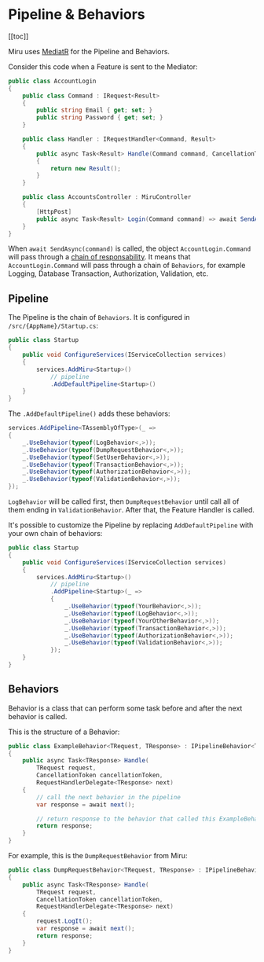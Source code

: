 <!-- 
Intro
Pipeline
  intro
  send, publish
  TODO picture
Behaviors
  what is a behavior
-->
# Pipeline & Behaviors

[[toc]]

Miru uses [MediatR](https://github.com/jbogard/MediatR) for the Pipeline and Behaviors.

Consider this code when a Feature is sent to the Mediator:

```csharp
public class AccountLogin 
{
    public class Command : IRequest<Result>
    {
        public string Email { get; set; }
        public string Password { get; set; }  
    }

    public class Handler : IRequestHandler<Command, Result>
    {
        public async Task<Result> Handle(Command command, CancellationToken ct)
        {
            return new Result();
        }
    }

    public class AccountsController : MiruController
    {
        [HttpPost]
        public async Task<Result> Login(Command command) => await SendAsync(command);
    }
}
```

When `await SendAsync(command)` is called, the object `AccountLogin.Command` will pass through a [chain of responsability](https://refactoring.guru/design-patterns/chain-of-responsibility). It means that `AccountLogin.Command` will pass through a chain of `Behaviors`, for example Logging, Database Transaction, Authorization, Validation, etc.

## Pipeline

The Pipeline is the chain of `Behaviors`. It is configured in `/src/{AppName}/Startup.cs`:

```csharp
public class Startup
{
    public void ConfigureServices(IServiceCollection services)
    {
        services.AddMiru<Startup>()
            // pipeline
            .AddDefaultPipeline<Startup>()
    }
}
```

The `.AddDefaultPipeline()` adds these behaviors:

```csharp
services.AddPipeline<TAssemblyOfType>(_ =>
{
    _.UseBehavior(typeof(LogBehavior<,>));
    _.UseBehavior(typeof(DumpRequestBehavior<,>));
    _.UseBehavior(typeof(SetUserBehavior<,>));
    _.UseBehavior(typeof(TransactionBehavior<,>));
    _.UseBehavior(typeof(AuthorizationBehavior<,>));
    _.UseBehavior(typeof(ValidationBehavior<,>));
});
```

`LogBehavior` will be called first, then `DumpRequestBehavior` until call all of them ending in `ValidationBehavior`. After that, the Feature Handler is called.

It's possible to customize the Pipeline by replacing `AddDefaultPipeline` with your own chain of behaviors: 

```csharp
public class Startup
{
    public void ConfigureServices(IServiceCollection services)
    {
        services.AddMiru<Startup>()
            // pipeline
            .AddPipeline<Startup>(_ =>
            {
                _.UseBehavior(typeof(YourBehavior<,>));
                _.UseBehavior(typeof(LogBehavior<,>));
                _.UseBehavior(typeof(YourOtherBehavior<,>));
                _.UseBehavior(typeof(TransactionBehavior<,>));
                _.UseBehavior(typeof(AuthorizationBehavior<,>));
                _.UseBehavior(typeof(ValidationBehavior<,>));
            });
    }
}
```

## Behaviors

Behavior is a class that can perform some task before and after the next behavior is called.

This is the structure of a Behavior:

```csharp
public class ExampleBehavior<TRequest, TResponse> : IPipelineBehavior<TRequest, TResponse>
{
    public async Task<TResponse> Handle(
        TRequest request, 
        CancellationToken cancellationToken, 
        RequestHandlerDelegate<TResponse> next)
    {
        // call the next behavior in the pipeline
        var response = await next();

        // return response to the behavior that called this ExampleBehavior
        return response;
    }
}
```

For example, this is the `DumpRequestBehavior` from Miru:

```csharp
public class DumpRequestBehavior<TRequest, TResponse> : IPipelineBehavior<TRequest, TResponse>
{
    public async Task<TResponse> Handle(
        TRequest request, 
        CancellationToken cancellationToken, 
        RequestHandlerDelegate<TResponse> next)
    {
        request.LogIt();
        var response = await next();
        return response;
    }
}
```